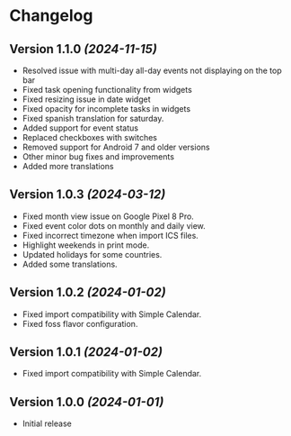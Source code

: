Changelog
==========

Version 1.1.0 *(2024-11-15)*
----------------------------

* Resolved issue with multi-day all-day events not displaying on the top bar
* Fixed task opening functionality from widgets
* Fixed resizing issue in date widget
* Fixed opacity for incomplete tasks in widgets
* Fixed spanish translation for saturday.
* Added support for event status
* Replaced checkboxes with switches
* Removed support for Android 7 and older versions
* Other minor bug fixes and improvements
* Added more translations

Version 1.0.3 *(2024-03-12)*
----------------------------

* Fixed month view issue on Google Pixel 8 Pro.
* Fixed event color dots on monthly and daily view.
* Fixed incorrect timezone when import ICS files.
* Highlight weekends in print mode.
* Updated holidays for some countries.
* Added some translations.

Version 1.0.2 *(2024-01-02)*
----------------------------

* Fixed import compatibility with Simple Calendar.
* Fixed foss flavor configuration.

Version 1.0.1 *(2024-01-02)*
----------------------------

* Fixed import compatibility with Simple Calendar.

Version 1.0.0 *(2024-01-01)*
----------------------------

* Initial release
